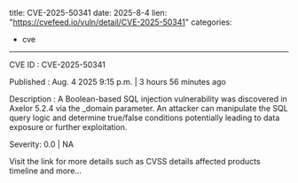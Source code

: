  
title: CVE-2025-50341
date: 2025-8-4
lien: "https://cvefeed.io/vuln/detail/CVE-2025-50341"
categories:
  - cve
---

CVE ID : CVE-2025-50341

Published :  Aug. 4
2025
9:15 p.m. | 3 hours
56 minutes ago

Description : A Boolean-based SQL injection vulnerability was discovered in Axelor 5.2.4 via the _domain parameter. An attacker can manipulate the SQL query logic and determine true/false conditions
potentially leading to data exposure or further exploitation.

Severity: 0.0 | NA

Visit the link for more details
such as CVSS details
affected products
timeline
and more...
